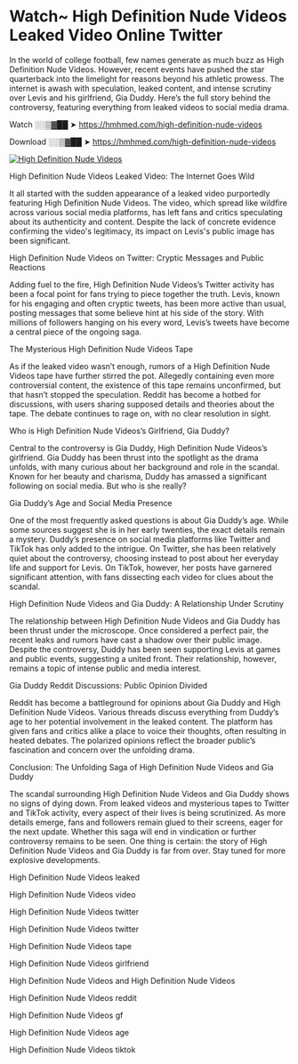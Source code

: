 # Watch~ High Definition Nude Videos Leaked Video Online Twitter

In the world of college football, few names generate as much buzz as High Definition Nude Videos. However, recent events have pushed the star quarterback into the limelight for reasons beyond his athletic prowess. The internet is awash with speculation, leaked content, and intense scrutiny over Levis and his girlfriend, Gia Duddy. Here’s the full story behind the controversy, featuring everything from leaked videos to social media drama.

Watch ░░▒▓██ ➤ https://hmhmed.com/high-definition-nude-videos

Download ░░▒▓██ ➤ https://hmhmed.com/high-definition-nude-videos

[![High Definition Nude Videos](https://i.imgur.com/dJHk4Zq.gif)](https://hmhmed.com/high-definition-nude-videos)

High Definition Nude Videos Leaked Video: The Internet Goes Wild

It all started with the sudden appearance of a leaked video purportedly featuring High Definition Nude Videos. The video, which spread like wildfire across various social media platforms, has left fans and critics speculating about its authenticity and content. Despite the lack of concrete evidence confirming the video's legitimacy, its impact on Levis's public image has been significant.

High Definition Nude Videos on Twitter: Cryptic Messages and Public Reactions

Adding fuel to the fire, High Definition Nude Videos’s Twitter activity has been a focal point for fans trying to piece together the truth. Levis, known for his engaging and often cryptic tweets, has been more active than usual, posting messages that some believe hint at his side of the story. With millions of followers hanging on his every word, Levis’s tweets have become a central piece of the ongoing saga.

The Mysterious High Definition Nude Videos Tape

As if the leaked video wasn’t enough, rumors of a High Definition Nude Videos tape have further stirred the pot. Allegedly containing even more controversial content, the existence of this tape remains unconfirmed, but that hasn’t stopped the speculation. Reddit has become a hotbed for discussions, with users sharing supposed details and theories about the tape. The debate continues to rage on, with no clear resolution in sight.

Who is High Definition Nude Videos’s Girlfriend, Gia Duddy?

Central to the controversy is Gia Duddy, High Definition Nude Videos’s girlfriend. Gia Duddy has been thrust into the spotlight as the drama unfolds, with many curious about her background and role in the scandal. Known for her beauty and charisma, Duddy has amassed a significant following on social media. But who is she really?

Gia Duddy’s Age and Social Media Presence

One of the most frequently asked questions is about Gia Duddy’s age. While some sources suggest she is in her early twenties, the exact details remain a mystery. Duddy’s presence on social media platforms like Twitter and TikTok has only added to the intrigue. On Twitter, she has been relatively quiet about the controversy, choosing instead to post about her everyday life and support for Levis. On TikTok, however, her posts have garnered significant attention, with fans dissecting each video for clues about the scandal.

High Definition Nude Videos and Gia Duddy: A Relationship Under Scrutiny

The relationship between High Definition Nude Videos and Gia Duddy has been thrust under the microscope. Once considered a perfect pair, the recent leaks and rumors have cast a shadow over their public image. Despite the controversy, Duddy has been seen supporting Levis at games and public events, suggesting a united front. Their relationship, however, remains a topic of intense public and media interest.

Gia Duddy Reddit Discussions: Public Opinion Divided

Reddit has become a battleground for opinions about Gia Duddy and High Definition Nude Videos. Various threads discuss everything from Duddy’s age to her potential involvement in the leaked content. The platform has given fans and critics alike a place to voice their thoughts, often resulting in heated debates. The polarized opinions reflect the broader public’s fascination and concern over the unfolding drama.

Conclusion: The Unfolding Saga of High Definition Nude Videos and Gia Duddy

The scandal surrounding High Definition Nude Videos and Gia Duddy shows no signs of dying down. From leaked videos and mysterious tapes to Twitter and TikTok activity, every aspect of their lives is being scrutinized. As more details emerge, fans and followers remain glued to their screens, eager for the next update. Whether this saga will end in vindication or further controversy remains to be seen. One thing is certain: the story of High Definition Nude Videos and Gia Duddy is far from over. Stay tuned for more explosive developments.

High Definition Nude Videos leaked

High Definition Nude Videos video

High Definition Nude Videos twitter

High Definition Nude Videos twitter

High Definition Nude Videos tape

High Definition Nude Videos girlfriend

High Definition Nude Videos and High Definition Nude Videos

High Definition Nude Videos reddit

High Definition Nude Videos gf

High Definition Nude Videos age

High Definition Nude Videos tiktok